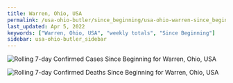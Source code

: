 ```yaml
---
title: Warren, Ohio, USA
permalink: /usa-ohio-butler/since_beginning/usa-ohio-warren-since_beginning.html
last_updated: Apr 5, 2022
keywords: ["Warren, Ohio, USA", "weekly totals", "Since Beginning"]
sidebar: usa-ohio-butler_sidebar
---
```


![Rolling 7-day Confirmed Cases Since Beginning for Warren, Ohio, USA](/covid_tracker/images/graphs/usa-ohio-warren-rolling_7_days_confirmed-since_beginning_graph.png)

![Rolling 7-day Confirmed Deaths Since Beginning for Warren, Ohio, USA](/covid_tracker/images/graphs/usa-ohio-warren-rolling_7_days_deaths-since_beginning_graph.png)

